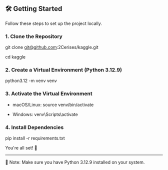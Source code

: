 ## 🛠️ Getting Started

Follow these steps to set up the project locally.

### 1. Clone the Repository

git clone git@github.com:2Cerises/kaggle.git

cd kaggle

### 2. Create a Virtual Environment (Python 3.12.9)

python3.12 -m venv venv

### 3. Activate the Virtual Environment

- macOS/Linux:
  source venv/bin/activate

- Windows:
  venv\Scripts\activate

### 4. Install Dependencies

pip install -r requirements.txt

You're all set! 🎉

---

📝 Note: Make sure you have Python 3.12.9 installed on your system.
